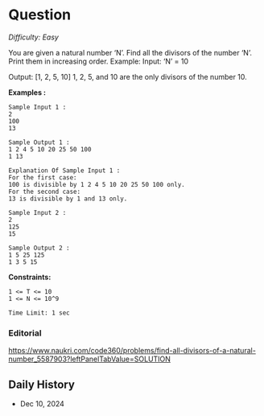 # Question 

_Difficulty: Easy_

You are given a natural number ‘N’. Find all the divisors of the number ‘N’. Print them in increasing order.
Example:
Input: ‘N’ = 10

Output: [1, 2, 5, 10]
1, 2, 5, and 10 are the only divisors of the number 10.

**Examples :**
```
Sample Input 1 :
2
100
13

Sample Output 1 :
1 2 4 5 10 20 25 50 100
1 13

Explanation Of Sample Input 1 :
For the first case:
100 is divisible by 1 2 4 5 10 20 25 50 100 only.
For the second case:
13 is divisible by 1 and 13 only.

Sample Input 2 :
2
125
15

Sample Output 2 :
1 5 25 125 
1 3 5 15
```

**Constraints:**
```
1 <= T <= 10
1 <= N <= 10^9

Time Limit: 1 sec
```

### Editorial
https://www.naukri.com/code360/problems/find-all-divisors-of-a-natural-number_5587903?leftPanelTabValue=SOLUTION

## Daily History
- Dec 10, 2024